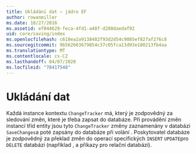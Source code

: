 ```yaml
---
title: Ukládání dat – jádro EF
author: rowanmiller
ms.date: 10/27/2016
ms.assetid: ef044629-feca-4fd1-a48f-d208daedaf92
uid: core/saving/index
ms.openlocfilehash: c610ea2a9138482f93d2d54c9085ef827af276c8
ms.sourcegitcommit: 9b562663679854c37c05fca13d93e180213fb4aa
ms.translationtype: MT
ms.contentlocale: cs-CZ
ms.lasthandoff: 04/07/2020
ms.locfileid: "78417548"
---
```

# <a name="saving-data"></a>Ukládání dat

Každá instance kontextu `ChangeTracker` má, který je zodpovědný za sledování změn, které je třeba zapsat do databáze. Při provádění změn instancí tříd entity jsou tyto `ChangeTracker` změny zaznamenány v databázi `SaveChanges`a poté zapsány do databáze při volání . Poskytovatel databáze je zodpovědný za překlad změn do operací specifických `INSERT` `UPDATE`pro `DELETE` databázi (například , a příkazy pro relační databázi).
